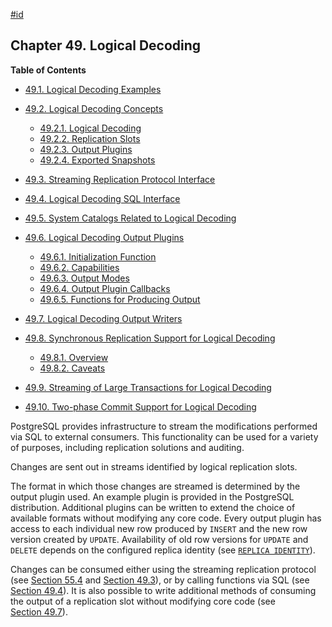 [#id](#LOGICALDECODING)

## Chapter 49. Logical Decoding

**Table of Contents**

- [49.1. Logical Decoding Examples](logicaldecoding-example)
- [49.2. Logical Decoding Concepts](logicaldecoding-explanation)

  - [49.2.1. Logical Decoding](logicaldecoding-explanation#LOGICALDECODING-EXPLANATION-LOG-DEC)
  - [49.2.2. Replication Slots](logicaldecoding-explanation#LOGICALDECODING-REPLICATION-SLOTS)
  - [49.2.3. Output Plugins](logicaldecoding-explanation#LOGICALDECODING-EXPLANATION-OUTPUT-PLUGINS)
  - [49.2.4. Exported Snapshots](logicaldecoding-explanation#LOGICALDECODING-EXPLANATION-EXPORTED-SNAPSHOTS)

- [49.3. Streaming Replication Protocol Interface](logicaldecoding-walsender)
- [49.4. Logical Decoding SQL Interface](logicaldecoding-sql)
- [49.5. System Catalogs Related to Logical Decoding](logicaldecoding-catalogs)
- [49.6. Logical Decoding Output Plugins](logicaldecoding-output-plugin)

  - [49.6.1. Initialization Function](logicaldecoding-output-plugin#LOGICALDECODING-OUTPUT-INIT)
  - [49.6.2. Capabilities](logicaldecoding-output-plugin#LOGICALDECODING-CAPABILITIES)
  - [49.6.3. Output Modes](logicaldecoding-output-plugin#LOGICALDECODING-OUTPUT-MODE)
  - [49.6.4. Output Plugin Callbacks](logicaldecoding-output-plugin#LOGICALDECODING-OUTPUT-PLUGIN-CALLBACKS)
  - [49.6.5. Functions for Producing Output](logicaldecoding-output-plugin#LOGICALDECODING-OUTPUT-PLUGIN-OUTPUT)

- [49.7. Logical Decoding Output Writers](logicaldecoding-writer)
- [49.8. Synchronous Replication Support for Logical Decoding](logicaldecoding-synchronous)

  - [49.8.1. Overview](logicaldecoding-synchronous#LOGICALDECODING-SYNCHRONOUS-OVERVIEW)
  - [49.8.2. Caveats](logicaldecoding-synchronous#LOGICALDECODING-SYNCHRONOUS-CAVEATS)

- [49.9. Streaming of Large Transactions for Logical Decoding](logicaldecoding-streaming)
- [49.10. Two-phase Commit Support for Logical Decoding](logicaldecoding-two-phase-commits)

PostgreSQL provides infrastructure to stream the modifications performed via SQL to external consumers. This functionality can be used for a variety of purposes, including replication solutions and auditing.

Changes are sent out in streams identified by logical replication slots.

The format in which those changes are streamed is determined by the output plugin used. An example plugin is provided in the PostgreSQL distribution. Additional plugins can be written to extend the choice of available formats without modifying any core code. Every output plugin has access to each individual new row produced by `INSERT` and the new row version created by `UPDATE`. Availability of old row versions for `UPDATE` and `DELETE` depends on the configured replica identity (see [`REPLICA IDENTITY`](sql-altertable#SQL-ALTERTABLE-REPLICA-IDENTITY)).

Changes can be consumed either using the streaming replication protocol (see [Section 55.4](protocol-replication) and [Section 49.3](logicaldecoding-walsender)), or by calling functions via SQL (see [Section 49.4](logicaldecoding-sql)). It is also possible to write additional methods of consuming the output of a replication slot without modifying core code (see [Section 49.7](logicaldecoding-writer)).
